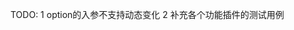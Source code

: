 <!--
 * @Author: CodeDragon 1505207242@qq.com
 * @Date: 2022-05-20 23:17:21
 * @LastEditors: CodeDragon 1505207242@qq.com
 * @LastEditTime: 2022-05-20 23:19:54
 * @FilePath: \vue-hooks\src\hooks\useRequest\readme.md
 * @Description: 
-->
TODO:
1 option的入参不支持动态变化
2 补充各个功能插件的测试用例
